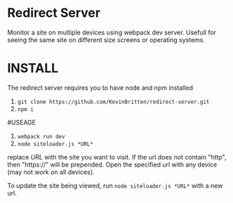 # Redirect Server

Monitor a site on multiple devices using webpack dev server. Usefull for seeing the same site on different size screens or operating systems.

# INSTALL

The redirect server requires you to have node and npm installed

1. `git clone https://github.com/KevinBritten/redirect-server.git`
2. `npm i`

#USEAGE

1. `webpack run dev`
2. `node siteloader.js *URL*`

replace *URL* with the site you want to visit. If the url does not contain "http", then "https://" will be prepended.
Open the specified url with any device (may not work on all devices).

To update the site being viewed, run `node siteloader.js *URL*` with a new url.



